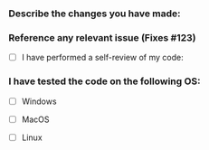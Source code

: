 ### Describe the changes you have made:

### Reference any relevant issue (Fixes #123)

- [ ] I have performed a self-review of my code:

### I have tested the code on the following OS:
- [ ] Windows
- [ ] MacOS
- [ ] Linux

